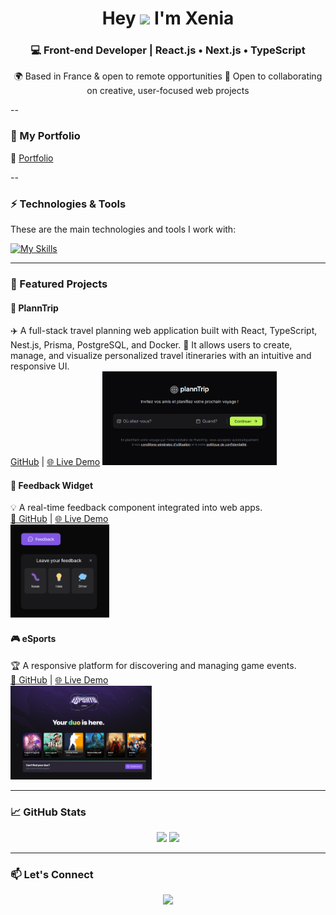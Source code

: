 <h1 align="center">Hey <img src="https://raw.githubusercontent.com/kaueMarques/kaueMarques/master/hi.gif" height="30px"> I'm Xenia</h1>

<h3 align="center">💻 Front-end Developer | React.js • Next.js • TypeScript</h3>

<p align="center">
🌍 Based in France & open to remote opportunities  
🤝 Open to collaborating on creative, user-focused web projects  
</p>

--

### 🎨 My Portfolio  
🔗 <a href="https://xeniadev.netlify.app/" target="_blank">Portfolio</a>

--

### ⚡ Technologies & Tools  

These are the main technologies and tools I work with:

[![My Skills](https://skillicons.dev/icons?i=html,css,js,ts,react,next,tailwind,mui,nodejs,nest,prisma,supabase,docker,figma,gitlab)](https://skillicons.dev)

---

### 🧩 Featured Projects  

#### 🧭 PlannTrip  
✈️ A full-stack travel planning web application built with React, TypeScript, Nest.js, Prisma, PostgreSQL, and Docker.
🧠 It allows users to create, manage, and visualize personalized travel itineraries with an intuitive and responsive UI.
<br>
[GitHub](https://github.com/xeniaalex3/PlannTrip) | [🌐 Live Demo](https://planntrip.netlify.app/)
<img height="150" src="assets/img/plannTrip.png" />

#### 💬 Feedback Widget  
💡 A real-time feedback component integrated into web apps.
<br>
[🔗 GitHub](https://github.com/xeniaalex3/Feedback-Widget) | [🌐 Live Demo](https://feedback-widget-xi-snowy.vercel.app/)  
<img height="150" src="assets/img/feedback1.png" />

#### 🎮 eSports  
🏆 A responsive platform for discovering and managing game events.
<br>
[🔗 GitHub](https://github.com/xeniaalex3/eSports) | [🌐 Live Demo](https://e-sports-phi.vercel.app/)  
<img height="150" src="assets/img/esports.png" />

---

### 📈 GitHub Stats  
<p align="center">
<img height="150" src="https://github-readme-stats.vercel.app/api?username=xeniaalex3&show_icons=true&theme=tokyonight" />
<img height="150" src="https://github-readme-stats.vercel.app/api/top-langs/?username=xeniaalex3&layout=compact&theme=tokyonight" />
</p>

---

### 📫 Let's Connect  

<p align="center">
<a href="https://xeniadev.netlify.app" target="_blank"><img src="https://img.shields.io/badge/Portfolio-000?style=for-the-badge&logo=vercel&logoColor=white" /></a>
</p>












